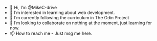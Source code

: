 - 👋 Hi, I’m @MikeC-drive
- 👀 I’m interested in learning about web development.
- 🌱 I’m currently following the curriculum in The Odin Project
- 💞️ I’m looking to collaborate on nothing at the moment, just learning for now. 
- 📫 How to reach me - Just msg me here. 

<!---
MikeC-drive/MikeC-drive is a ✨ special ✨ repository because its `README.md` (this file) appears on your GitHub profile.
You can click the Preview link to take a look at your changes.
--->
